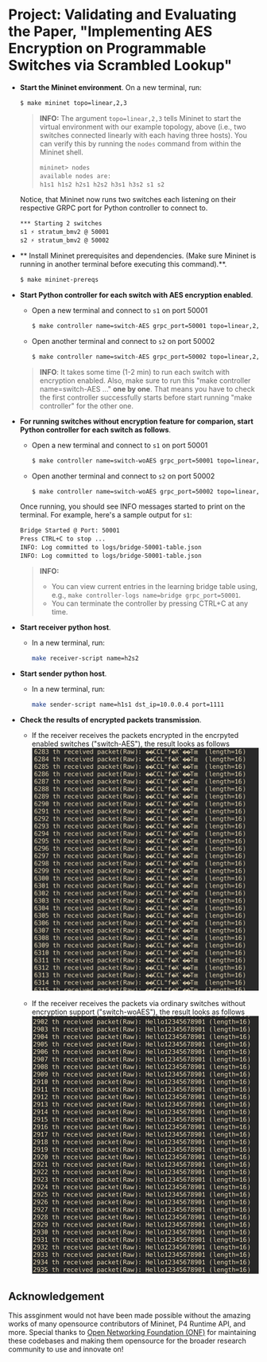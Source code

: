 # Project: Validating and Evaluating the Paper, "Implementing AES Encryption on Programmable Switches via Scrambled Lookup"

- **Start the Mininet environment**. On a new terminal, run:
  ```bash
  $ make mininet topo=linear,2,3
  ```

  > **INFO:** The argument `topo=linear,2,3` tells Mininet to start the virtual environment with our example topology, above (i.e., two switches connected linearly with each having three hosts). You can verify this by running the `nodes` command from within the Mininet shell.
  > 
  > ```bash
  > mininet> nodes
  > available nodes are:
  > h1s1 h1s2 h2s1 h2s2 h3s1 h3s2 s1 s2
  > ```

  Notice, that Mininet now runs two switches each listening on their respective GRPC port for Python controller to connect to.
  ``` bash
  *** Starting 2 switches
  s1 ⚡️ stratum_bmv2 @ 50001
  s2 ⚡️ stratum_bmv2 @ 50002
  ```

- ** Install Mininet prerequisites and dependencies. (Make sure Mininet is running in another terminal before executing this command).**.
  ```bash
  $ make mininet-prereqs
  ```

- **Start Python controller for each switch with AES encryption enabled**.
  - Open a new terminal and connect to `s1` on port 50001
    ```bash
    $ make controller name=switch-AES grpc_port=50001 topo=linear,2,3
    ```
  - Open another terminal and connect to `s2` on port 50002 
    ```bash
    $ make controller name=switch-AES grpc_port=50002 topo=linear,2,3
    ```

  > **INFO**:  It takes some time (1-2 min) to run each switch with encryption enabled. Also, make sure to run this "make controller name=switch-AES ..." **one by one**. That means you have to check the first controller successfully starts before start running "make controller" for the other one.


- **For running switches without encryption feature for comparion, start Python controller for each switch as follows**.
  - Open a new terminal and connect to `s1` on port 50001
    ```bash
    $ make controller name=switch-woAES grpc_port=50001 topo=linear,2,3
    ```
  - Open another terminal and connect to `s2` on port 50002 
    ```bash
    $ make controller name=switch-woAES grpc_port=50002 topo=linear,2,3
    ```

  Once running, you should see INFO messages started to print on the terminal. For example, here's a sample output for `s1`:
  ```bash
  Bridge Started @ Port: 50001
  Press CTRL+C to stop ...
  INFO: Log committed to logs/bridge-50001-table.json
  INFO: Log committed to logs/bridge-50001-table.json
  ```

  > **INFO:** 
  > - You can view current entries in the learning bridge table using, e.g., `make controller-logs name=bridge grpc_port=50001`.
  > - You can terminate the controller by pressing CTRL+C at any time.

- **Start receiver python host**.
  - In a new terminal, run:
    ```bash
    make receiver-script name=h2s2
    ```

- **Start sender python host**.
  - In a new terminal, run:
    ```bash
    make sender-script name=h1s1 dst_ip=10.0.0.4 port=1111
    ```

- **Check the results of encrypted packets transmission**.
  - If the receiver receives the packets encrypted in the encrpyted enabled switches ("switch-AES"), the result looks as follows
  <img src="others/images/receiver_encrypted.png" alt="Receiver with encryption"><br>

  - If the receiver receives the packets via ordinary switches without encryption support ("switch-woAES"), the result looks as follows
  <img src="others/images/receiver_without_encrypted.png" alt="Receiver without encryption"><br>

## Acknowledgement

This assginment would not have been made possible without the amazing works of many opensource contributors of Mininet, P4 Runtime API, and more. Special thanks to [Open Networking Foundation (ONF)](https://opennetworking.org/) for maintaining these codebases and making them opensource for the broader research community to use and innovate on!
